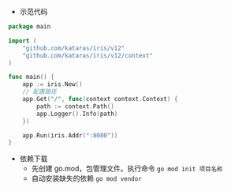 
- 示范代码
```go
package main

import (
    "github.com/kataras/iris/v12"
    "github.com/kataras/iris/v12/context"
)

func main() {
    app := iris.New()
    // 配置路径
    app.Get("/", func(context context.Context) {
		path := context.Path()
		app.Logger().Info(path)
	})

    app.Run(iris.Addr(":8080"))
} 
```



- 依赖下载
  - 先创建 go.mod，包管理文件。执行命令 `go mod init 项目名称`
  - 自动安装缺失的依赖 `go mod vendor`